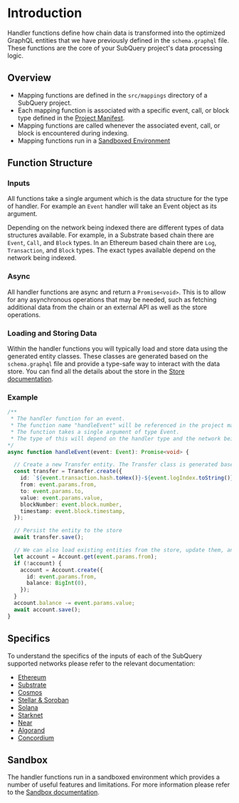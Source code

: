 # Introduction

Handler functions define how chain data is transformed into the optimized GraphQL entities that we have previously defined in the `schema.graphql` file. These functions are the core of your SubQuery project's data processing logic.

## Overview
- Mapping functions are defined in the `src/mappings` directory of a SubQuery project.
- Each mapping function is associated with a specific event, call, or block type defined in the [Project Manifest](../manifest/introduction.md).
- Mapping functions are called whenever the associated event, call, or block is encountered during indexing.
- Mapping functions run in a [Sandboxed Environment](./sandbox/sandbox.md)

## Function Structure

### Inputs

All functions take a single argument which is the data structure for the type of handler. For example an `Event` handler will take an Event object as its argument.

Depending on the network being indexed there are different types of data structures available. For example, in a Substrate based chain there are `Event`, `Call`, and `Block` types. In an Ethereum based chain there are `Log`, `Transaction`, and `Block` types. The exact types available depend on the network being indexed.

### Async

All handler functions are async and return a `Promise<void>`. This is to allow for any asynchronous operations that may be needed, such as fetching additional data from the chain or an external API as well as the store operations.

### Loading and Storing Data

Within the handler functions you will typically load and store data using the generated entity classes. These classes are generated based on the `schema.graphql` file and provide a type-safe way to interact with the data store. You can find all the details about the store in the [Store documentation](./sandbox/store.md).


### Example

```ts
/**
 * The handler function for an event.
 * The function name "handleEvent" will be referenced in the project manifest file.
 * The function takes a single argument of type Event.
 * The type of this will depend on the handler type and the network being indexed.
*/
async function handleEvent(event: Event): Promise<void> {

  // Create a new Transfer entity. The Transfer class is generated based on the schema.graphql file
  const transfer = Transfer.create({
    id: `${event.transaction.hash.toHex()}-${event.logIndex.toString()}`,
    from: event.params.from,
    to: event.params.to,
    value: event.params.value,
    blockNumber: event.block.number,
    timestamp: event.block.timestamp,
  });

  // Persist the entity to the store
  await transfer.save();

  // We can also load existing entities from the store, update them, and save them.
  let account = Account.get(event.params.from);
  if (!account) {
    account = Account.create({
      id: event.params.from,
      balance: BigInt(0),
    });
  }
  account.balance -= event.params.value;
  await account.save();
}

````

## Specifics

To understand the specifics of the inputs of each of the SubQuery supported networks please refer to the relevant documentation:
- [Ethereum](./mapping/ethereum.md)
- [Substrate](./mapping/polkadot.md)
- [Cosmos](./mapping/cosmos.md)
- [Stellar & Soroban](./mapping/stellar.md)
- [Solana](./mapping/solana.md)
- [Starknet](./mapping/starknet.md)
- [Near](./mapping/near.md)
- [Algorand](./mapping/algorand.md)
- [Concordium](./mapping/concordium.md)

## Sandbox

The handler functions run in a sandboxed environment which provides a number of useful features and limitations. For more information please refer to the [Sandbox documentation](./sandbox/sandbox.md).
